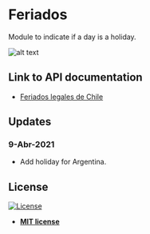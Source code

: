 # Feriados
Module to indicate if a day is a holiday.

![alt text](https://i.imgur.com/iLs5hHv.png)

<h2>Link to API documentation</h2>
<p>
  <ul>
    <li>
      <a href="https://apis.digital.gob.cl/fl/">
        Feriados legales de Chile
      </a>
    </li>
  </ul> 
</p>

## Updates

### 9-Abr-2021
- Add holiday for Argentina.

<h2>License</h2>

<p><a href="http://badges.mit-license.org" rel="nofollow"><img src="https://camo.githubusercontent.com/107590fac8cbd65071396bb4d04040f76cde5bde/687474703a2f2f696d672e736869656c64732e696f2f3a6c6963656e73652d6d69742d626c75652e7376673f7374796c653d666c61742d737175617265" alt="License" data-canonical-src="http://img.shields.io/:license-mit-blue.svg?style=flat-square" style="max-width:100%;"></a></p>

<ul>
  <li><strong><a href="http://opensource.org/licenses/mit-license.php" rel="nofollow">MIT license</a></strong></li>
</ul>  
